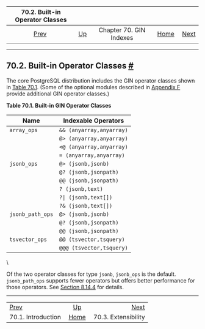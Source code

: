 <!--?xml version="1.0" encoding="UTF-8" standalone="no"?-->

|        70.2. Built-in Operator Classes       |                                          |                         |                                                       |                                                       |
| :------------------------------------------: | :--------------------------------------- | :---------------------: | ----------------------------------------------------: | ----------------------------------------------------: |
| [Prev](gin-intro.html "70.1. Introduction")  | [Up](gin.html "Chapter 70. GIN Indexes") | Chapter 70. GIN Indexes | [Home](index.html "PostgreSQL 17devel Documentation") |  [Next](gin-extensibility.html "70.3. Extensibility") |

***

## 70.2. Built-in Operator Classes [#](#GIN-BUILTIN-OPCLASSES)

The core PostgreSQL distribution includes the GIN operator classes shown in [Table 70.1](gin-builtin-opclasses.html#GIN-BUILTIN-OPCLASSES-TABLE "Table 70.1. Built-in GIN Operator Classes"). (Some of the optional modules described in [Appendix F](contrib.html "Appendix F. Additional Supplied Modules and Extensions") provide additional GIN operator classes.)

**Table 70.1. Built-in GIN Operator Classes**

| Name             | Indexable Operators      |
| ---------------- | ------------------------ |
| `array_ops`      | `&& (anyarray,anyarray)` |
|                  | `@> (anyarray,anyarray)` |
|                  | `<@ (anyarray,anyarray)` |
|                  | `= (anyarray,anyarray)`  |
| `jsonb_ops`      | `@> (jsonb,jsonb)`       |
|                  | `@? (jsonb,jsonpath)`    |
|                  | `@@ (jsonb,jsonpath)`    |
|                  | `? (jsonb,text)`         |
|                  | `?\| (jsonb,text[])`     |
|                  | `?& (jsonb,text[])`      |
| `jsonb_path_ops` | `@> (jsonb,jsonb)`       |
|                  | `@? (jsonb,jsonpath)`    |
|                  | `@@ (jsonb,jsonpath)`    |
| `tsvector_ops`   | `@@ (tsvector,tsquery)`  |
|                  | `@@@ (tsvector,tsquery)` |

\

Of the two operator classes for type `jsonb`, `jsonb_ops` is the default. `jsonb_path_ops` supports fewer operators but offers better performance for those operators. See [Section 8.14.4](datatype-json.html#JSON-INDEXING "8.14.4. jsonb Indexing") for details.

***

|                                              |                                                       |                                                       |
| :------------------------------------------- | :---------------------------------------------------: | ----------------------------------------------------: |
| [Prev](gin-intro.html "70.1. Introduction")  |        [Up](gin.html "Chapter 70. GIN Indexes")       |  [Next](gin-extensibility.html "70.3. Extensibility") |
| 70.1. Introduction                           | [Home](index.html "PostgreSQL 17devel Documentation") |                                   70.3. Extensibility |
